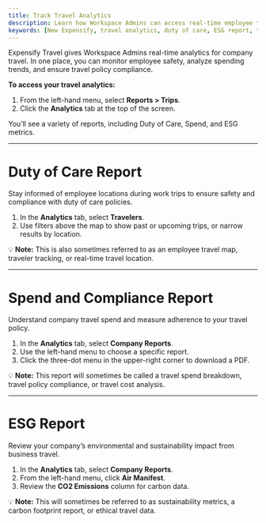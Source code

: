 ```yaml
---
title: Track Travel Analytics
description: Learn how Workspace Admins can access real-time employee travel insights, monitor compliance, and view ESG data using Expensify Travel.
keywords: [New Expensify, travel analytics, duty of care, ESG report, travel spend, employee location map, travel compliance, company travel data]
---
```


<div id="new-expensify" markdown="1">

Expensify Travel gives Workspace Admins real-time analytics for company travel. In one place, you can monitor employee safety, analyze spending trends, and ensure travel policy compliance.

**To access your travel analytics:**

1. From the left-hand menu, select **Reports > Trips**.
2. Click the **Analytics** tab at the top of the screen.

You’ll see a variety of reports, including Duty of Care, Spend, and ESG metrics.

---

# Duty of Care Report

Stay informed of employee locations during work trips to ensure safety and compliance with duty of care policies.

1. In the **Analytics** tab, select **Travelers**.
2. Use filters above the map to show past or upcoming trips, or narrow results by location.

💡 **Note:** This is also sometimes referred to as an employee travel map, traveler tracking, or real-time travel location.

---

# Spend and Compliance Report

Understand company travel spend and measure adherence to your travel policy.

1. In the **Analytics** tab, select **Company Reports**.
2. Use the left-hand menu to choose a specific report.
3. Click the three-dot menu in the upper-right corner to download a PDF.

💡 **Note:** This report will sometimes be called a travel spend breakdown, travel policy compliance, or travel cost analysis.

---

# ESG Report

Review your company’s environmental and sustainability impact from business travel.

1. In the **Analytics** tab, select **Company Reports**.
2. From the left-hand menu, click **Air Manifest**.
3. Review the **CO2 Emissions** column for carbon data.

💡 **Note:** This will sometimes be referred to as sustainability metrics, a carbon footprint report, or ethical travel data.

</div>
